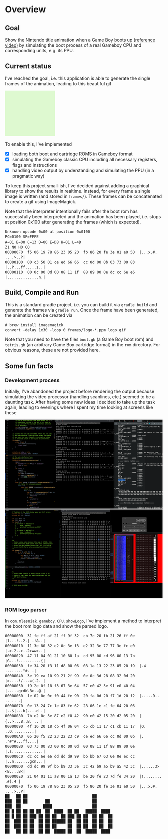 # Overview

## Goal
Show the Nintendo title animation when a Game Boy 
boots up [(reference video)](https://www.youtube.com/watch?v=g9x6alnYvIU&ab_channel=i12bretro) by simulating the boot process of a real Gameboy CPU and corresponding units, e.g. its PPU.

## Current status

I've reached the goal, i.e. this application is able to generate the single frames of the
animation, leading to this beautiful gif

![](logo.gif)

To enable this, I've implemented

- [x] loading both boot and cartridge ROMS in Gameboy format
- [x] simulating the Gameboy classic CPU including all necessary registers, flags and instructions
- [x] handling video output by understanding and simulating the PPU (in a pragmatic way)

To keep this project small-ish, I've decided against adding a graphical library to show the results in realtime.
Instead, for every frame a single image is written (and stored in `frames/`). These frames can 
be concatenated to create a gif using ImageMagick.

Note that the interpreter intentionally fails after the boot rom has successfully
been interpreted and the animation has been played, i.e. stops at position 0x100 after generating the frames (which is expected).
```
Unknown opcode 0x00 at position 0x0100
PC=0100 SP=FFFE
A=01 B=00 C=13 D=00 E=D8 H=01 L=4D
Z1 N0 H0 C0
000000F0  f5 06 19 78 86 23 05 20  fb 86 20 fe 3e 01 e0 50  |...x.#. .. .>..P|
00000100  00 c3 50 01 ce ed 66 66  cc 0d 00 0b 03 73 00 83  |..P...ff.....s..|
00000110  00 0c 00 0d 00 08 11 1f  88 89 00 0e dc cc 6e e6  |..............n.|
```

## Build, Compile and Run

This is a standard gradle project, i.e. you can build it via `gradle build` and generate the frames via `gradle run`. Once the frame have been generated, the animation can be created via

```
# brew install imagemagick
convert -delay 1x30 -loop 0 frames/logo-*.ppm logo.gif
```

Note that you need to have the files `boot.gb` (a Game Boy boot rom) and `tetris.gb` (an arbitrary Game Boy cartridge format) in the `rom` directory. For obvious reasons, these are not provided here.

## Some fun facts

### Development process

Initially, I've abandoned the project before rendering the output because simulating the
video processor (handling scanlines, etc.) seemed to be a daunting task. After having some
new ideas I decided to take up the task again, leading to evenings where I spent my time 
looking at screens like these

![](dev-1.png)
![](dev-2.png)


### ROM logo parser
In `com.mlesniak.gameboy.CPU.showLogo`, I've implement a method to interpret the boot rom logo data and show the
parsed logo. 

```
00000000  31 fe ff af 21 ff 9f 32  cb 7c 20 fb 21 26 ff 0e  |1...!..2.| .!&..|
00000010  11 3e 80 32 e2 0c 3e f3  e2 32 3e 77 77 3e fc e0  |.>.2..>..2>ww>..|
00000020  47 11 04 01 21 10 80 1a  cd 95 00 cd 96 00 13 7b  |G...!..........{|
00000030  fe 34 20 f3 11 d8 00 06  08 1a 13 22 23 05 20 f9  |.4 ........"#. .|
00000040  3e 19 ea 10 99 21 2f 99  0e 0c 3d 28 08 32 0d 20  |>....!/...=(.2. |
00000050  f9 2e 0f 18 f3 67 3e 64  57 e0 42 3e 91 e0 40 04  |.....g>dW.B>..@.|
00000060  1e 02 0e 0c f0 44 fe 90  20 fa 0d 20 f7 1d 20 f2  |.....D.. .. .. .|
00000070  0e 13 24 7c 1e 83 fe 62  28 06 1e c1 fe 64 20 06  |..$|...b(....d .|
00000080  7b e2 0c 3e 87 e2 f0 42  90 e0 42 15 20 d2 05 20  |{..>...B..B. .. |
00000090  4f 16 20 18 cb 4f 06 04  c5 cb 11 17 c1 cb 11 17  |O. ..O..........|
000000A0  05 20 f5 22 23 22 23 c9  ce ed 66 66 cc 0d 00 0b  |. ."#"#...ff....|
000000B0  03 73 00 83 00 0c 00 0d  00 08 11 1f 88 89 00 0e  |.s..............|
000000C0  dc cc 6e e6 dd dd d9 99  bb bb 67 63 6e 0e ec cc  |..n.......gcn...|
000000D0  dd dc 99 9f bb b9 33 3e  3c 42 b9 a5 b9 a5 42 3c  |......3><B....B<|
000000E0  21 04 01 11 a8 00 1a 13  be 20 fe 23 7d fe 34 20  |!........ .#}.4 |
000000F0  f5 06 19 78 86 23 05 20  fb 86 20 fe 3e 01 e0 50  |...x.#. .. .>..P|
██   ██ ██                             ██       
███  ██ ██        ██                   ██       
███  ██          ████                  ██       
██ █ ██ ██ ██ ██  ██  ████  ██ ██   █████  ████ 
██ █ ██ ██ ███ ██ ██ ██  ██ ███ ██ ██  ██ ██  ██
██  ███ ██ ██  ██ ██ ██████ ██  ██ ██  ██ ██  ██
██  ███ ██ ██  ██ ██ ██     ██  ██ ██  ██ ██  ██
██   ██ ██ ██  ██ ██  █████ ██  ██  █████  ████ 

```